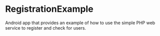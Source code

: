 # RegistrationExample

Android app that provides an example of how to use the simple PHP web service to register and check for users. 
